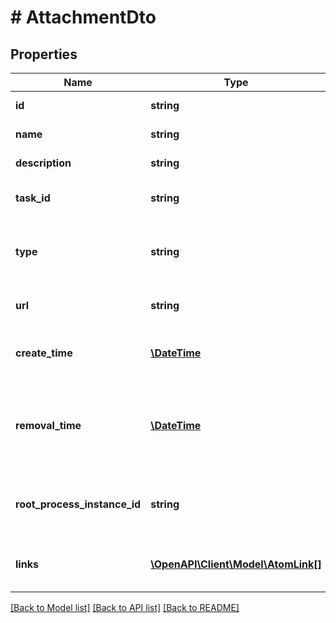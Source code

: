 # # AttachmentDto

## Properties

Name | Type | Description | Notes
------------ | ------------- | ------------- | -------------
**id** | **string** | The id of the task attachment. | [optional]
**name** | **string** | The name of the task attachment. | [optional]
**description** | **string** | The description of the task attachment. | [optional]
**task_id** | **string** | The id of the task to which the attachment belongs. | [optional]
**type** | **string** | Indication of the type of content that this attachment refers to. Can be MIME type or any other indication. | [optional]
**url** | **string** | The url to the remote content of the task attachment. | [optional]
**create_time** | [**\DateTime**](\DateTime.md) | The time the variable was inserted. [Default format](https://docs.camunda.org/manual/latest/reference/rest/overview/date-format/) &#x60;yyyy-MM-dd&#39;T&#39;HH:mm:ss.SSSZ&#x60;. | [optional]
**removal_time** | [**\DateTime**](\DateTime.md) | The time after which the attachment should be removed by the History Cleanup job. [Default format](https://docs.camunda.org/manual/latest/reference/rest/overview/date-format/) &#x60;yyyy-MM-dd&#39;T&#39;HH:mm:ss.SSSZ&#x60;. | [optional]
**root_process_instance_id** | **string** | The process instance id of the root process instance that initiated the process containing the task. | [optional]
**links** | [**\OpenAPI\Client\Model\AtomLink[]**](AtomLink.md) | The links associated to this resource, with &#x60;method&#x60;, &#x60;href&#x60; and &#x60;rel&#x60;. | [optional]

[[Back to Model list]](../../README.md#models) [[Back to API list]](../../README.md#endpoints) [[Back to README]](../../README.md)
